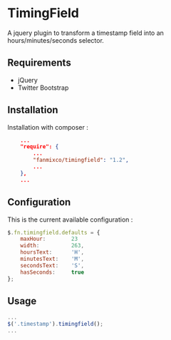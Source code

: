 TimingField
=================

A jquery plugin to transform a timestamp field into an hours/minutes/seconds selector.

Requirements
------------

 * jQuery
 * Twitter Bootstrap

Installation
------------

Installation with composer :

```json
    ...
    "require": {
        ...
        "fanmixco/timingfield": "1.2",
        ...
    },
    ...
```

Configuration
-------------

This is the current available configuration :

```javascript
$.fn.timingfield.defaults = {
    maxHour:        23
    width:          263,
    hoursText:      'H',
    minutesText:    'M',
    secondsText:    'S',
    hasSeconds:     true
};
```

Usage
-----

```javascript
...
$('.timestamp').timingfield();
...
```
